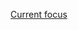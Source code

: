 <!---
m1macrophage/m1macrophage is a ✨ special ✨ repository because its `README.md` (this file) appears on your GitHub profile.
You can click the Preview link to take a look at your changes.
--->

[Current focus](https://github.com/m1macrophage/synthesizerdocs)
